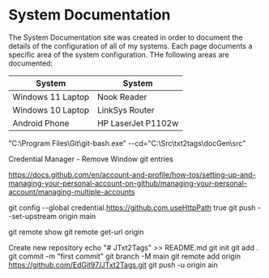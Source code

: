 # System Documentation

The System Documentation site was created in order to document the details 
of the configuration of all of my systems. Each page documents a specific 
area of the system configuration.  THe following areas are documented:

| System | System |
| --- | --- |
| Windows 11 Laptop | Nook Reader        |
| Windows 10 Laptop | LinkSys Router     |
| Android Phone     | HP LaserJet P1102w |



"C:\Program Files\Git\git-bash.exe" --cd="C:\Src\txt2tags\docGen\src"

Credential Manager - Remove Window git entries

https://docs.github.com/en/account-and-profile/how-tos/setting-up-and-managing-your-personal-account-on-github/managing-your-personal-account/managing-multiple-accounts


git config --global credential.https://github.com.useHttpPath true
git push --set-upstream origin main


git remote show
git remote get-url origin


Create new repository
echo "# JTxt2Tags" >> README.md
git init
git add .
git commit -m "first commit"
git branch -M main
git remote add origin https://github.com/EdGit97/JTxt2Tags.git
git push -u origin ain